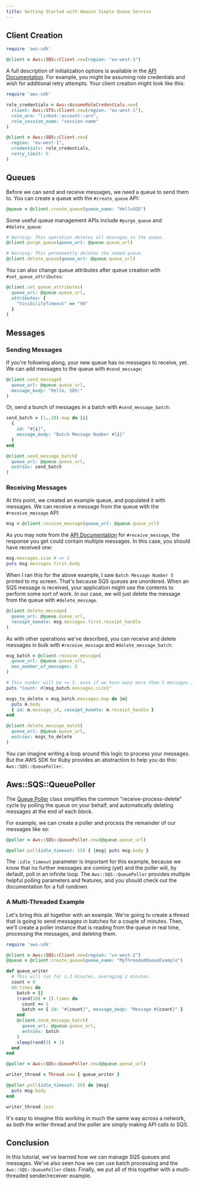 ```yaml
---
title: Getting Started with Amazon Simple Queue Service
---
```


## Client Creation

```ruby
require 'aws-sdk'

@client = Aws::SQS::Client.new(region: "eu-west-1")
```

A full description of initialization options is available in the
[API Documentation](http://docs.aws.amazon.com/sdkforruby/api/Aws/SQS/Client.html#initialize-instance_method).
For example, you might be assuming role credentials and wish for additional
retry attempts. Your client creation might look like this:

```ruby
require 'aws-sdk'

role_credentials = Aws::AssumeRoleCredentials.new(
  client: Aws::STS::Client.new(region: "eu-west-1"),
  role_arn: "linked::account::arn",
  role_session_name: "session-name"
)

@client = Aws::SQS::Client.new(
  region: "eu-west-1",
  credentials: role_credentials,
  retry_limit: 5
)
```

## Queues

Before we can send and receive messages, we need a queue to send them to. You
can create a queue with the `#create_queue` API:

```ruby
@queue = @client.create_queue(queue_name: "HelloSQS")
```

Some useful queue management APIs include `#purge_queue` and `#delete_queue`:

```ruby
# Warning: This operation deletes all messages in the queue.
@client.purge_queue(queue_url: @queue.queue_url)

# Warning: This permanently deletes the named queue.
@client.delete_queue(queue_url: @queue.queue_url)
```

You can also change queue attributes after queue creation with
`#set_queue_attributes`:

```ruby
@client.set_queue_attributes(
  queue_url: @queue.queue_url,
  attributes: {
    "VisibilityTimeout" => "90"
  }
)
```

## Messages

### Sending Messages

If you're following along, your new queue has no messages to receive, yet. We
can add messages to the queue with `#send_message`:

```ruby
@client.send_message(
  queue_url: @queue.queue_url,
  message_body: "Hello, SQS!"
)
```

Or, send a bunch of messages in a batch with `#send_message_batch`:

```ruby
send_batch = (1..10).map do |i|
  {
    id: "#{i}",
    message_body: "Batch Message Number #{i}"
  }
end

@client.send_message_batch(
  queue_url: @queue.queue_url,
  entries: send_batch
)
```

### Receiving Messages

At this point, we created an example queue, and populated it with messages. We
can receive a message from the queue with the `#receive_message` API:

```ruby
msg = @client.receive_message(queue_url: @queue.queue_url)
```

As you may note from the
[API Documentation](http://docs.aws.amazon.com/sdkforruby/api/Aws/SQS/Client.html#receive_message-instance_method)
for `#receive_message`, the response you get could contain multiple messages. In
this case, you should have received one:

```ruby
msg.messages.size # => 1
puts msg.messages.first.body
```

When I ran this for the above example, I saw `Batch Message Number 5` printed to
my screen. That's because SQS queues are unordered. When an SQS message is
received, your application might use the contents to perform some sort of work.
In our case, we will just delete the message from the queue with 
`#delete_message`.

```ruby
@client.delete_message(
  queue_url: @queue.queue_url,
  receipt_handle: msg.messages.first.receipt_handle
)
```

As with other operations we've described, you can receive and delete messages in
bulk with `#receive_message` and `#delete_message_batch`:

```ruby
msg_batch = @client.receive_message(
  queue_url: @queue.queue_url,
  max_number_of_messages: 5
)

# This number will be <= 5, even if we have many more than 5 messages in queue.
puts "Count: #{msg_batch.messages.size}"

msgs_to_delete = msg_batch.messages.map do |m|
  puts m.body
  { id: m.message_id, receipt_handle: m.receipt_handle }
end

@client.delete_message_batch(
  queue_url: @queue.queue_url,
  entries: msgs_to_delete
)
```

You can imagine writing a loop around this logic to process your messages. But
the AWS SDK for Ruby provides an abstraction to help you do this:
`Aws::SQS::QueuePoller`.

## Aws::SQS::QueuePoller

The [Queue Poller](http://docs.aws.amazon.com/sdkforruby/api/Aws/SQS/QueuePoller.html)
class simplifies the common "receive-process-delete" cycle by polling the queue
on your behalf, and automatically deleting messages at the end of each block.

For example, we can create a poller and process the remainder of our messages
like so:

```ruby
@poller = Aws::SQS::QueuePoller.new(@queue.queue_url)

@poller.poll(idle_timeout: 15) { |msg| puts msg.body }
```

The `:idle_timeout` parameter is important for this example, because we know
that no further messages are coming (yet) and the poller will, by default, poll
in an infinite loop. The `Aws::SQS::QueuePoller` provides multiple helpful
polling parameters and features, and you should check out the documentation for
a full rundown.

### A Multi-Threaded Example

Let's bring this all together with an example. We're going to create a thread
that is going to send messages in batches for a couple of minutes. Then, we'll
create a poller instance that is reading from the queue in real time, processing
the messages, and deleting them.

```ruby
require 'aws-sdk'

@client = Aws::SQS::Client.new(region: "us-west-2")
@queue = @client.create_queue(queue_name: "MyThreadedQueueExample")

def queue_writer
  # This will run for 1-3 minutes, averaging 2 minutes.
  count = 0
  60.times do
    batch = []
    (rand(10) + 1).times do
      count += 1
      batch << { id: "#{count}", message_body: "Message #{count}" }
    end
    @client.send_message_batch(
      queue_url: @queue.queue_url,
      entries: batch
    )
    sleep(rand(3) + 1)
  end
end

@poller = Aws::SQS::QueuePoller.new(@queue.queue_url)

writer_thread = Thread.new { queue_writer }

@poller.poll(idle_timeout: 20) do |msg|
  puts msg.body
end

writer_thread.join
```

It's easy to imagine this working in much the same way across a network, as both
the writer thread and the poller are simply making API calls to SQS.

## Conclusion

In this tutorial, we've learned how we can manage SQS queues and messages. We've
also seen how we can use batch processing and the `Aws::SQS::QueuePoller` class.
Finally, we put all of this together with a multi-threaded sender/receiver
example.
